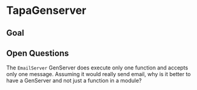 # TapaGenserver

## Goal

## Open Questions

The `EmailServer` GenServer does execute only one function and accepts only one
message. Assuming it would really send email, why is it better to have a
GenServer and not just a function in a module?
